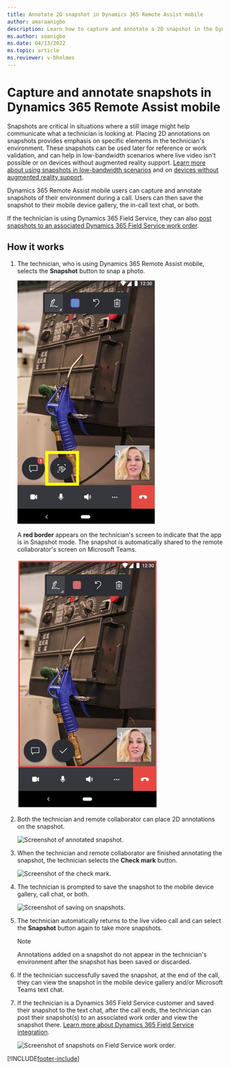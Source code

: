 ```yaml
---
title: Annotate 2D snapshot in Dynamics 365 Remote Assist mobile
author: amaraanigbo
description: Learn how to capture and annotate a 2D snapshot in the Dynamics 365 Remote Assist mobile app. 
ms.author: soanigbo
ms.date: 04/13/2022
ms.topic: article
ms.reviewer: v-bholmes
---
```


# Capture and annotate snapshots in Dynamics 365 Remote Assist mobile 

Snapshots are critical in situations where a still image might help communicate what a technician is looking at. Placing 2D annotations on snapshots provides emphasis on specific elements in the technician's environment. These snapshots can be used later for reference or work validation, and can help in low-bandwidth scenarios where live video isn't possible or on devices without augmented reality support. [Learn more about using snapshots in low-bandwidth scenarios](./poor-network-connectivity.md) and on [devices without augmented reality support](./calls-using-devices-without-AR.md). 

Dynamics 365 Remote Assist mobile users can capture and annotate snapshots of their environment during a call. Users can then save the snapshot to their mobile device gallery, the in-call text chat, or both.

If the technician is using Dynamics 365 Field Service, they can also [post snapshots to an associated Dynamics 365 Field Service work order](./fs-integration.md).

## How it works

1. The technician, who is using Dynamics 365 Remote Assist mobile, selects the **Snapshot** button to snap a photo. 

    ![Screenshot with snapshot button highlighted.](./media/2D-snapshot-1.jpg "Screenshot with snapshot button highlighted")

    A **red border** appears on the technician's screen to indicate that the app is in Snapshot mode. The snapshot is automatically shared to the remote collaborator's screen on Microsoft Teams.

    ![Screenshot of the snapshot with the red border.](./media/2D-snapshot-2.jpg "Screenshot of the snapshot with the red border")

2. Both the technician and remote collaborator can place 2D annotations on the snapshot. 

    ![Screenshot of annotated snapshot.](./media/snapshot4.png "Screenshot of annotated snapshot")

3.	When the technician and remote collaborator are finished annotating the snapshot, the technician selects the **Check mark** button.  

    ![Screenshot of the check mark.](./media/snapshot4.png "Check Mark")

4.	The technician is prompted to save the snapshot to the mobile device gallery, call chat, or both. 

    ![Screenshot of saving on snapshots.](./media/snapshot6a.png "Save snapshot")

5. The technician automatically returns to the live video call and can select the **Snapshot** button again to take more snapshots. 
   
    >[!NOTE] 
    > Annotations added on a snapshot do not appear in the technician's environment after the snapshot has been saved or discarded. 

6. If the technician successfully saved the snapshot, at the end of the call, they can view the snapshot in the mobile device gallery and/or Microsoft Teams text chat. 

7. If the technician is a Dynamics 365 Field Service customer and saved their snapshot to the text chat, after the call ends, the technician can post their snapshot(s) to an associated work order and view the snapshot there. [Learn more about Dynamics 365 Field Service integration](./fs-integration.md).

    ![Screenshot of snapshots on Field Service work order.](./media/12.png "Field Service")


[!INCLUDE[footer-include](../../includes/footer-banner.md)]
